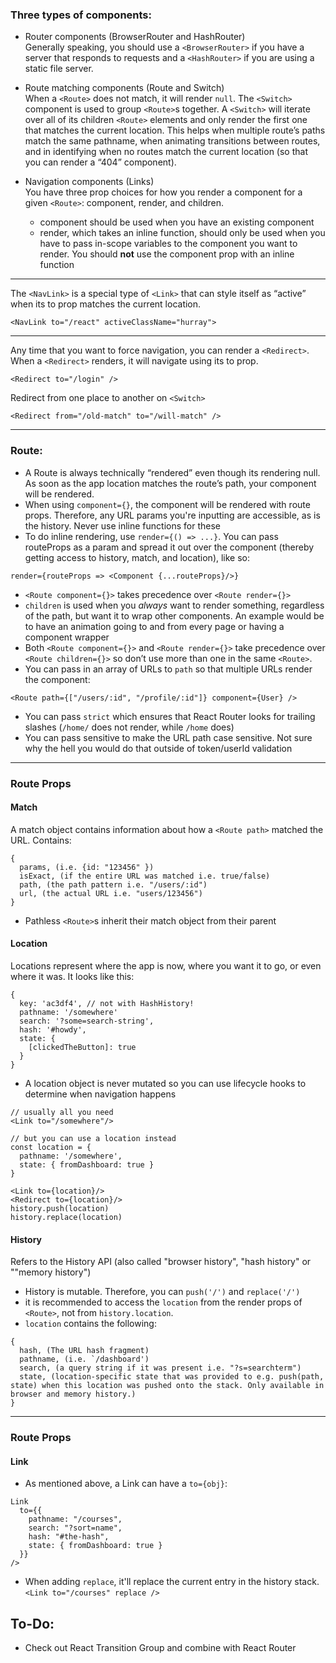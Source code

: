 ### Three types of components:
- Router components (BrowserRouter and HashRouter)<br>
  Generally speaking, you should use a `<BrowserRouter>` if you have a server that responds to requests and a `<HashRouter>` if you are using a static file server.

- Route matching components (Route and Switch)<br>
  When a `<Route>` does not match, it will render `null`.
  The `<Switch>` component is used to group `<Route>`s together.
  A `<Switch>` will iterate over all of its children `<Route>` elements and only render the first one that matches the current location. This helps when multiple route’s paths match the same pathname, when animating transitions between routes, and in identifying when no routes match the current location (so that you can render a “404” component).

- Navigation components (Links)<br>
You have three prop choices for how you render a component for a given `<Route>`: component, render, and children. 
    - component should be used when you have an existing component
    - render, which takes an inline function, should only be used when you have to pass in-scope variables to the component you want to render. You should **not** use the component prop with an inline function

---

The `<NavLink>` is a special type of `<Link>` that can style itself as “active” when its to prop matches the current location.
```
<NavLink to="/react" activeClassName="hurray">
```

---

Any time that you want to force navigation, you can render a `<Redirect>`. When a `<Redirect>` renders, it will navigate using its to prop.
```
<Redirect to="/login" />
```
Redirect from one place to another on `<Switch>`
```
<Redirect from="/old-match" to="/will-match" />
```

---

### Route:
- A Route is always technically “rendered” even though its rendering null. As soon as the app location matches the route’s path, your component will be rendered.
- When using `component={}`, the component will be rendered with route props. Therefore, any URL params you're inputting are accessible, as is the history. Never use inline functions for these
- To do inline rendering, use `render={() => ...}`. You can pass routeProps as a param and spread it out over the component (thereby getting access to history, match, and location), like so: 
```
render={routeProps => <Component {...routeProps}/>}
```
- `<Route component={}>` takes precedence over `<Route render={}>`
- `children` is used when you _always_ want to render something, regardless of the path, but want it to wrap other components. An example would be to have an animation going to and from every page or having a component wrapper
- Both `<Route component={}>` and `<Route render={}>` take precedence over `<Route children={}>` so don’t use more than one in the same `<Route>`.
- You can pass in an array of URLs to `path` so that multiple URLs render the component:
```
<Route path={["/users/:id", "/profile/:id"]} component={User} />
```

- You can pass `strict` which ensures that React Router looks for trailing slashes (`/home/` does not render, while `/home` does)
- You can pass sensitive to make the URL path case sensitive. Not sure why the hell you would do that outside of token/userId validation

---

### Route Props

#### Match
A match object contains information about how a `<Route path>` matched the URL. Contains: 
```
{
  params, (i.e. {id: "123456" })
  isExact, (if the entire URL was matched i.e. true/false)
  path, (the path pattern i.e. "/users/:id")
  url, (the actual URL i.e. "users/123456")
}
```
- Pathless `<Route>`s inherit their match object from their parent

#### Location
Locations represent where the app is now, where you want it to go, or even where it was. It looks like this:
```
{
  key: 'ac3df4', // not with HashHistory!
  pathname: '/somewhere'
  search: '?some=search-string',
  hash: '#howdy',
  state: {
    [clickedTheButton]: true
  }
}
```
- A location object is never mutated so you can use lifecycle hooks to determine when navigation happens
```
// usually all you need
<Link to="/somewhere"/>

// but you can use a location instead
const location = {
  pathname: '/somewhere',
  state: { fromDashboard: true }
}

<Link to={location}/>
<Redirect to={location}/>
history.push(location)
history.replace(location)

```

#### History
Refers to the History API (also called "browser history", "hash history" or ""memory history")
- History is mutable. Therefore, you can `push('/')` and `replace('/')`
- it is recommended to access the `location` from the render props of `<Route>`, not from `history.location`. 
- `location` contains the following:
```
{
  hash, (The URL hash fragment)
  pathname, (i.e. `/dashboard')
  search, (a query string if it was present i.e. "?s=searchterm")
  state, (location-specific state that was provided to e.g. push(path, state) when this location was pushed onto the stack. Only available in browser and memory history.)
}
```

---

### Route Props

#### Link
- As mentioned above, a Link can have a `to={obj}`:
```
Link
  to={{
    pathname: "/courses",
    search: "?sort=name",
    hash: "#the-hash",
    state: { fromDashboard: true }
  }}
/>
```
- When adding `replace`, it'll replace the current entry in the history stack. `<Link to="/courses" replace />`

## To-Do:
- Check out React Transition Group and combine with React Router